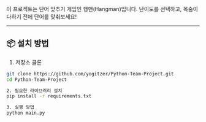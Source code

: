 이 프로젝트는 단어 맞추기 게임인 행맨(Hangman)입니다. 난이도를 선택하고, 목숨이 다하기 전에 단어를 맞춰보세요!

---

## 📦 설치 방법

1. 저장소 클론

```bash
git clone https://github.com/yogitzer/Python-Team-Project.git
cd Python-Team-Project

2. 필요한 라이브러리 설치
pip install -r requirements.txt

3. 실행 방법
python main.py
